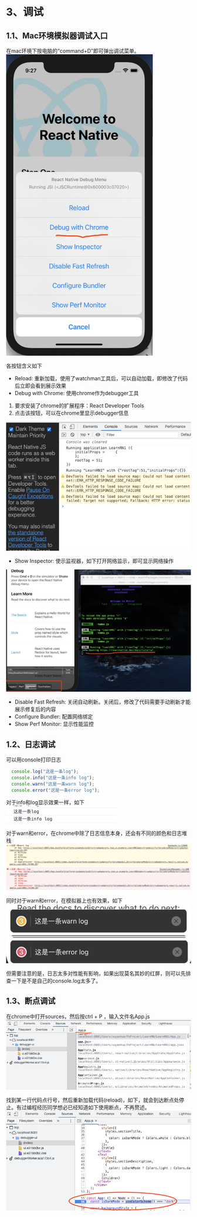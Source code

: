# 3、调试  

## 1.1、Mac环境模拟器调试入口  

在mac环境下按电脑的“command+D”即可弹出调试菜单。  
<img src="imgs/debug-simulator.png" width="400px"/>

各按钮含义如下

* Reload: 重新加载，使用了watchman工具后，可以自动加载，即修改了代码后立即会看到展示效果
* Debug with Chrome: 使用chrome作为debugger工具

1. 要求安装了chrome的扩展程序：React Developer Tools
2. 点击该按钮，可以在chrome里显示debugger信息
<img src="imgs/debug-chrome.png" width="800px"/>

* Show Inspector: 使示监视器，如下打开网络监示，即可显示网络操作
<img src="imgs/debug-inspector.png" width="800px"/>

* Disable Fast Refresh: 关闭自动刷新。关闭后，修改了代码需要手动刷新才能展示修复后的内容
* Configure Bundler: 配置网络绑定
* Show Perf Monitor: 显示性能监控

## 1.2、日志调试

可以用console打印日志

```js
  console.log("这是一条log");
  console.info("这是一条info log");
  console.warn("这是一条warn log");
  console.error("这是一条error log");
```

对于info和log显示效果一样，如下
![info](imgs/info-log.png)

对于warn和error，在chrome中除了日志信息本身，还会有不同的颜色和日志堆栈  
![info](imgs/warn1-log.png)
![info](imgs/error1-log.png)

同时对于warn和error，在模拟器上也有效果，如下  
![info](imgs/warn2-log.png)
![info](imgs/error2-log.png)

但需要注意的是，日志太多对性能有影响，如果出现莫名其妙的红屏，则可以先排查一下是不是自己的console.log太多了。

## 1.3、断点调试

在chrome中打开sources，然后按ctrl + P ，输入文件名App.js
![info](imgs/debug-breakpoint.png)

找到某一行代码点行号，然后重新加载代码(reload)，如下，就会到达断点处停止。有过编程经历同学想必已经知道如下使用断点，不再赘述。
![info](imgs/debug-breakpoint2.png)
